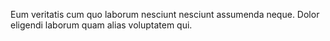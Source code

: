 Eum veritatis cum quo laborum nesciunt nesciunt assumenda neque.
Dolor eligendi laborum quam alias voluptatem qui.